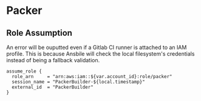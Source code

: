 # Packer

## Role Assumption
An error will be ouputted even if a Gitlab CI runner is attached to an IAM profile. This is because Ansbile will check the local filesystem's credentials instead of being a fallback validation.

```hcl
assume_role {
  role_arn     = "arn:aws:iam::${var.account_id}:role/packer"
  session_name = "PackerBuilder-${local.timestamp}"
  external_id  = "PackerBuilder"
}
```
